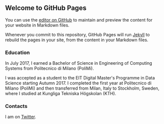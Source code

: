## Welcome to GitHub Pages

You can use the [editor on GitHub](https://github.com/susannapozzoli/susannapozzoli.github.io/edit/master/README.md) to maintain and preview the content for your website in Markdown files.

Whenever you commit to this repository, GitHub Pages will run [Jekyll](https://jekyllrb.com/) to rebuild the pages in your site, from the content in your Markdown files.

### Education

In July 2017, I earned a Bachelor of Science in Engineering of Computing Systems from Politecnico di Milano (PoliMi).

I was accepted as a student to the EIT Digital Master's Programme in Data Science starting Autumn 2017. I completed the first year at Politecnico di Milano (PoliMi) and then transferred from Milan, Italy to Stockholm, Sweden, where I studied at Kungliga Tekniska Högskolan (KTH).

### Contacts

I am on [Twitter](https://twitter.com/susannapozzoli_).
